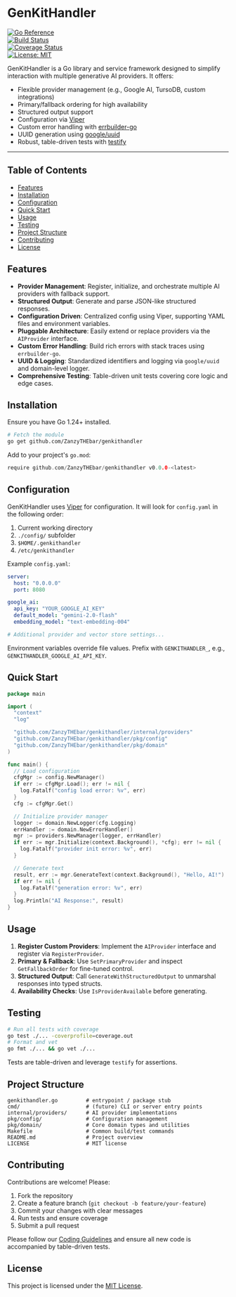 # GenKitHandler

[![Go Reference](https://pkg.go.dev/badge/github.com/ZanzyTHEbar/genkithandler.svg)](https://pkg.go.dev/github.com/ZanzyTHEbar/genkithandler)  
[![Build Status](https://github.com/ZanzyTHEbar/genkithandler/actions/workflows/go.yml/badge.svg)](https://github.com/ZanzyTHEbar/genkithandler/actions)  
[![Coverage Status](https://coveralls.io/repos/github.com/ZanzyTHEbar/genkithandler/badge.svg)](https://coveralls.io/github/ZanzyTHEbar/genkithandler)  
[![License: MIT](https://img.shields.io/badge/License-MIT-yellow.svg)](LICENSE)

GenKitHandler is a Go library and service framework designed to simplify interaction with multiple generative AI providers. It offers:

- Flexible provider management (e.g., Google AI, TursoDB, custom integrations)
- Primary/fallback ordering for high availability
- Structured output support
- Configuration via [Viper](https://github.com/spf13/viper)
- Custom error handling with [errbuilder-go](https://github.com/ZanzyTHEbar/errbuilder-go)
- UUID generation using [google/uuid](https://github.com/google/uuid)
- Robust, table-driven tests with [testify](https://github.com/stretchr/testify)

---

## Table of Contents

- [Features](#features)
- [Installation](#installation)
- [Configuration](#configuration)
- [Quick Start](#quick-start)
- [Usage](#usage)
- [Testing](#testing)
- [Project Structure](#project-structure)
- [Contributing](#contributing)
- [License](#license)

## Features

- **Provider Management**: Register, initialize, and orchestrate multiple AI providers with fallback support.
- **Structured Output**: Generate and parse JSON-like structured responses.
- **Configuration Driven**: Centralized config using Viper, supporting YAML files and environment variables.
- **Pluggable Architecture**: Easily extend or replace providers via the `AIProvider` interface.
- **Custom Error Handling**: Build rich errors with stack traces using `errbuilder-go`.
- **UUID & Logging**: Standardized identifiers and logging via `google/uuid` and domain-level logger.
- **Comprehensive Testing**: Table-driven unit tests covering core logic and edge cases.

## Installation

Ensure you have Go 1.24+ installed.

```bash
# Fetch the module
go get github.com/ZanzyTHEbar/genkithandler
```  

Add to your project's `go.mod`:

```go
require github.com/ZanzyTHEbar/genkithandler v0.0.0-<latest>
```

## Configuration

GenKitHandler uses [Viper](https://github.com/spf13/viper) for configuration. It will look for `config.yaml` in the following order:

1. Current working directory
2. `./config/` subfolder
3. `$HOME/.genkithandler`
4. `/etc/genkithandler`

Example `config.yaml`:

```yaml
server:
  host: "0.0.0.0"
  port: 8080

google_ai:
  api_key: "YOUR_GOOGLE_AI_KEY"
  default_model: "gemini-2.0-flash"
  embedding_model: "text-embedding-004"

# Additional provider and vector store settings...
```

Environment variables override file values. Prefix with `GENKITHANDLER_`, e.g., `GENKITHANDLER_GOOGLE_AI_API_KEY`.

## Quick Start

```go
package main

import (
  "context"
  "log"

  "github.com/ZanzyTHEbar/genkithandler/internal/providers"
  "github.com/ZanzyTHEbar/genkithandler/pkg/config"
  "github.com/ZanzyTHEbar/genkithandler/pkg/domain"
)

func main() {
  // Load configuration
  cfgMgr := config.NewManager()
  if err := cfgMgr.Load(); err != nil {
    log.Fatalf("config load error: %v", err)
  }
  cfg := cfgMgr.Get()

  // Initialize provider manager
  logger := domain.NewLogger(cfg.Logging)
  errHandler := domain.NewErrorHandler()
  mgr := providers.NewManager(logger, errHandler)
  if err := mgr.Initialize(context.Background(), *cfg); err != nil {
    log.Fatalf("provider init error: %v", err)
  }

  // Generate text
  result, err := mgr.GenerateText(context.Background(), "Hello, AI!")
  if err != nil {
    log.Fatalf("generation error: %v", err)
  }
  log.Println("AI Response:", result)
}
```

## Usage

1. **Register Custom Providers**: Implement the `AIProvider` interface and register via `RegisterProvider`.
2. **Primary & Fallback**: Use `SetPrimaryProvider` and inspect `GetFallbackOrder` for fine-tuned control.
3. **Structured Output**: Call `GenerateWithStructuredOutput` to unmarshal responses into typed structs.
4. **Availability Checks**: Use `IsProviderAvailable` before generating.

## Testing

```bash
# Run all tests with coverage
go test ./... -coverprofile=coverage.out
# Format and vet
go fmt ./... && go vet ./...
```

Tests are table-driven and leverage `testify` for assertions.

## Project Structure

```text
genkithandler.go         # entrypoint / package stub
cmd/                     # (future) CLI or server entry points
internal/providers/      # AI provider implementations
pkg/config/              # Configuration management
pkg/domain/              # Core domain types and utilities
Makefile                 # Common build/test commands
README.md                # Project overview
LICENSE                  # MIT license
```

## Contributing

Contributions are welcome! Please:

1. Fork the repository
2. Create a feature branch (`git checkout -b feature/your-feature`)
3. Commit your changes with clear messages
4. Run tests and ensure coverage
5. Submit a pull request

Please follow our [Coding Guidelines](CONTRIBUTING.md) and ensure all new code is accompanied by table-driven tests.

## License

This project is licensed under the [MIT License](LICENSE).